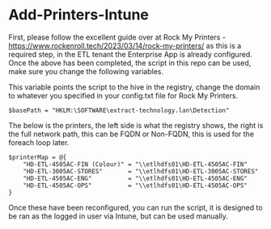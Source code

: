 # Add-Printers-Intune
First, please follow the excellent guide over at Rock My Printers - https://www.rockenroll.tech/2023/03/14/rock-my-printers/ as this is a required step, in the ETL tenant the Enterprise App is already configured.
Once the above has been completed, the script in this repo can be used, make sure you change the following variables.

This variable points the script to the hive in the registry, change the domain to whatever you specified in your config.txt file for Rock My Printers.
```
$basePath = "HKLM:\SOFTWARE\extract-technology.lan\Detection"
```

The below is the printers, the left side is what the registry shows, the right is the full network path, this can be FQDN or Non-FQDN, this is used for the foreach loop later.
```
$printerMap = @{
    "HD-ETL-4505AC-FIN (Colour)" = "\\etlhdfs01\HD-ETL-4505AC-FIN"
    "HD-ETL-3005AC-STORES"       = "\\etlhdfs01\HD-ETL-3005AC-STORES"
    "HD-ETL-4505AC-ENG"          = "\\etlhdfs01\HD-ETL-4505AC-ENG"
    "HD-ETL-4505AC-OPS"          = "\\etlhdfs01\HD-ETL-4505AC-OPS"    
}
```
Once these have been reconfigured, you can run the script, it is designed to be ran as the logged in user via Intune, but can be used manually.
